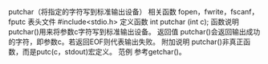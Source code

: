putchar（将指定的字符写到标准输出设备）
相关函数
fopen，fwrite，fscanf，fputc
表头文件
#include<stdio.h>
定义函数
int putchar (int c);
函数说明
putchar()用来将参数c字符写到标准输出设备。
返回值
putchar()会返回输出成功的字符，即参数c。若返回EOF则代表输出失败。
附加说明
putchar()非真正函数，而是putc(c，stdout)宏定义。
范例
参考getchar()。